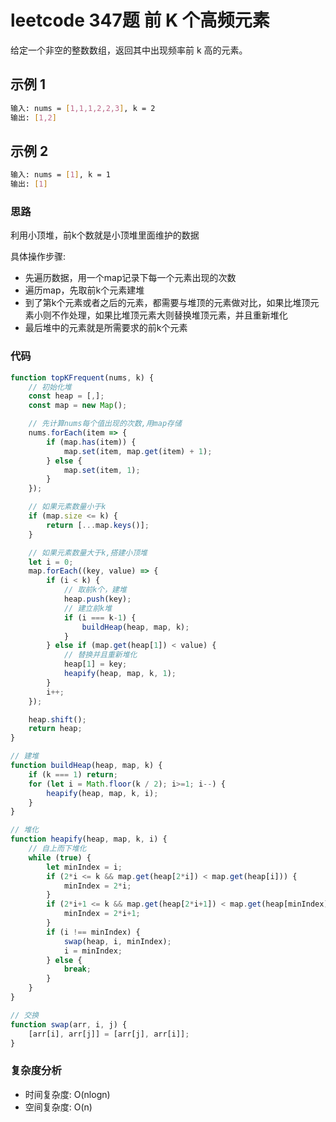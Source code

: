 # leetcode 347题 前 K 个高频元素

给定一个非空的整数数组，返回其中出现频率前 k 高的元素。

## 示例 1

```bash
输入: nums = [1,1,1,2,2,3], k = 2
输出: [1,2]
```

## 示例 2

```bash
输入: nums = [1], k = 1
输出: [1]
```

### 思路

利用小顶堆，前k个数就是小顶堆里面维护的数据

具体操作步骤:

- 先遍历数据，用一个map记录下每一个元素出现的次数
- 遍历map，先取前k个元素建堆
- 到了第k个元素或者之后的元素，都需要与堆顶的元素做对比，如果比堆顶元素小则不作处理，如果比堆顶元素大则替换堆顶元素，并且重新堆化
- 最后堆中的元素就是所需要求的前k个元素

### 代码

```js
function topKFrequent(nums, k) {
    // 初始化堆
    const heap = [,];
    const map = new Map();

    // 先计算nums每个值出现的次数,用map存储
    nums.forEach(item => {
        if (map.has(item)) {
            map.set(item, map.get(item) + 1);
        } else {
            map.set(item, 1);
        }
    });

    // 如果元素数量小于k
    if (map.size <= k) {
        return [...map.keys()];
    }

    // 如果元素数量大于k,搭建小顶堆
    let i = 0;
    map.forEach((key, value) => {
        if (i < k) {
            // 取前k个，建堆
            heap.push(key);
            // 建立前k堆
            if (i === k-1) {
                buildHeap(heap, map, k);
            }
        } else if (map.get(heap[1]) < value) {
            // 替换并且重新堆化
            heap[1] = key;
            heapify(heap, map, k, 1);
        }
        i++;
    });

    heap.shift();
    return heap;
}

// 建堆
function buildHeap(heap, map, k) {
    if (k === 1) return;
    for (let i = Math.floor(k / 2); i>=1; i--) {
        heapify(heap, map, k, i);
    }
}

// 堆化
function heapify(heap, map, k, i) {
    // 自上而下堆化
    while (true) {
        let minIndex = i;
        if (2*i <= k && map.get(heap[2*i]) < map.get(heap[i])) {
            minIndex = 2*i;
        }
        if (2*i+1 <= k && map.get(heap[2*i+1]) < map.get(heap[minIndex])) {
            minIndex = 2*i+1;
        }
        if (i !== minIndex) {
            swap(heap, i, minIndex);
            i = minIndex;
        } else {
            break;
        }
    }
}

// 交换
function swap(arr, i, j) {
    [arr[i], arr[j]] = [arr[j], arr[i]];
}
```

### 复杂度分析

- 时间复杂度: O(nlogn)
- 空间复杂度: O(n)
